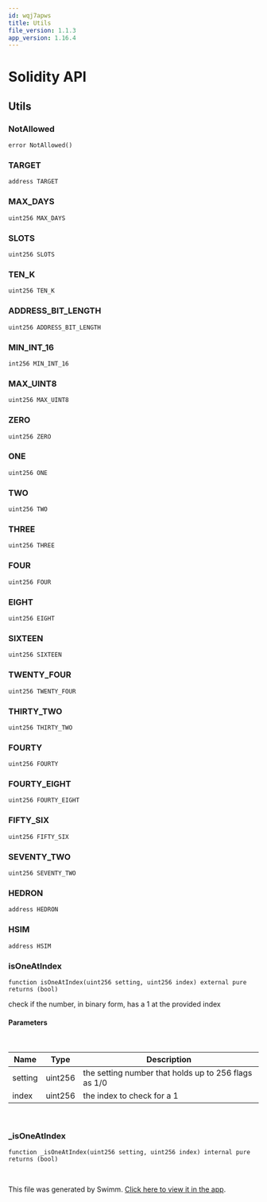 ```yaml
---
id: wqj7apws
title: Utils
file_version: 1.1.3
app_version: 1.16.4
---
```


# Solidity API

## Utils

### NotAllowed

```
error NotAllowed()
```

### TARGET

```
address TARGET
```

### MAX\_DAYS

```
uint256 MAX_DAYS
```

### SLOTS

```
uint256 SLOTS
```

### TEN\_K

```
uint256 TEN_K
```

### ADDRESS\_BIT\_LENGTH

```
uint256 ADDRESS_BIT_LENGTH
```

### MIN\_INT\_16

```
int256 MIN_INT_16
```

### MAX\_UINT8

```
uint256 MAX_UINT8
```

### ZERO

```
uint256 ZERO
```

### ONE

```
uint256 ONE
```

### TWO

```
uint256 TWO
```

### THREE

```
uint256 THREE
```

### FOUR

```
uint256 FOUR
```

### EIGHT

```
uint256 EIGHT
```

### SIXTEEN

```
uint256 SIXTEEN
```

### TWENTY\_FOUR

```
uint256 TWENTY_FOUR
```

### THIRTY\_TWO

```
uint256 THIRTY_TWO
```

### FOURTY

```
uint256 FOURTY
```

### FOURTY\_EIGHT

```
uint256 FOURTY_EIGHT
```

### FIFTY\_SIX

```
uint256 FIFTY_SIX
```

### SEVENTY\_TWO

```
uint256 SEVENTY_TWO
```

### HEDRON

```
address HEDRON
```

### HSIM

```
address HSIM
```

### isOneAtIndex

```
function isOneAtIndex(uint256 setting, uint256 index) external pure returns (bool)
```

check if the number, in binary form, has a 1 at the provided index

#### Parameters

<br/>

|Name   |Type   |Description                                         |
|-------|-------|----------------------------------------------------|
|setting|uint256|the setting number that holds up to 256 flags as 1/0|
|index  |uint256|the index to check for a 1                          |

<br/>

### \_isOneAtIndex

```
function _isOneAtIndex(uint256 setting, uint256 index) internal pure returns (bool)
```

<br/>

This file was generated by Swimm. [Click here to view it in the app](https://app.swimm.io/repos/Z2l0aHViJTNBJTNBc3Rha2UtbWFuYWdlciUzQSUzQWhleHBheS1kYXk=/docs/wqj7apws).
